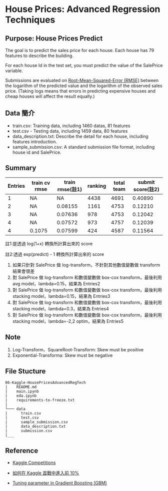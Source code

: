 # House Prices: Advanced Regression Techniques

## Purpose: House Prices Predict

The goal is to predict the sales price for each house. Each house has 79 features to describe the building.

For each house Id in the test set, you must predict the value of the SalePrice variable.

Submissions are evaluated on [Root-Mean-Squared-Error (RMSE)](https://en.wikipedia.org/wiki/Root-mean-square_deviation)
between the logarithm of the predicted value and the logarithm of the observed sales price. (Taking logs means that errors in predicting expensive houses and cheap houses will affect the result equally.)

## Data 簡介

- train.csv: Training data, including 1460 datas, 81 features
- test.csv - Testing data, including 1459 data, 80 features
- data_description.txt: Describe the detail for each house, including features introduction.
- sample_submission.csv: A standard submission file format, including house id and SalePrice.

## Summary

| Entries | train cv rmse | train rmse(註1) | ranking | total team | submit score(註2) |
| --- | --- | --- | --- |--- |--- |
| 1 | NA | NA | 4438 | 4691 | 0.40890 |
| 2 | NA | 0.08155 | 1161 | 4753 | 0.12210 |
| 3 | NA | 0.07636 | 978 | 4753 | 0.12042 |
| 4 | NA | 0.07572 | 973 | 4757 | 0.12039 |
| 4 | 0.1075 | 0.07599 | 424 | 4587 | 0.11564 |

註1:是透過 log(1+x) 轉換所計算出來的 score

註2:透過 exp(predict) - 1 轉換所計算出來的 score

1. 如果只針對 SalePrice 做 log-transform，不針對其他數值變數做 transform 結果會很差
2. 對 SalePrice 做 log-transform 和數值變數做 box-cox transform，最後利用 avg model，lambda=0.15，結果為 Entries2
3. 對 SalePrice 做 log-transform 和數值變數做 box-cox transform，最後利用 stacking model，lambda=0.15，結果為 Entries3
4. 對 SalePrice 做 log-transform 和數值變數做 box-cox transform，最後利用 stacking model，lambda=0.3，結果為 Entries4
5. 對 SalePrice 做 log-transform 和數值變數做 box-cox transform，最後利用 stacking model，lambda=-2,2 optim，結果為 Entries5

## Note

1. Log-Transform、SquareRoot-Transform: Skew must be positive
2. Exponential-Transforma: Skew must be negative


## File Stucture

```
06-Kaggle-HousePricesAdvancedRegTech
|    README.md
|    main.ipynb
|    eda.ipynb
|    requirements-to-freeze.txt
|
└─── data
|      train.csv
|      test.csv
|      sample_submission.csv
|      data_description.txt
|      submission.csv
|___
```

## Reference

* [Kaggle Competitions](https://www.kaggle.com/c/house-prices-advanced-regression-techniques)

* [如何在 Kaggle 首戰中進入前 10%](https://dnc1994.com/2016/04/rank-10-percent-in-first-kaggle-competition/)

* [Tuning parameter in Gradient Boosting (GBM)](https://www.analyticsvidhya.com/blog/2016/02/complete-guide-parameter-tuning-gradient-boosting-gbm-python/)